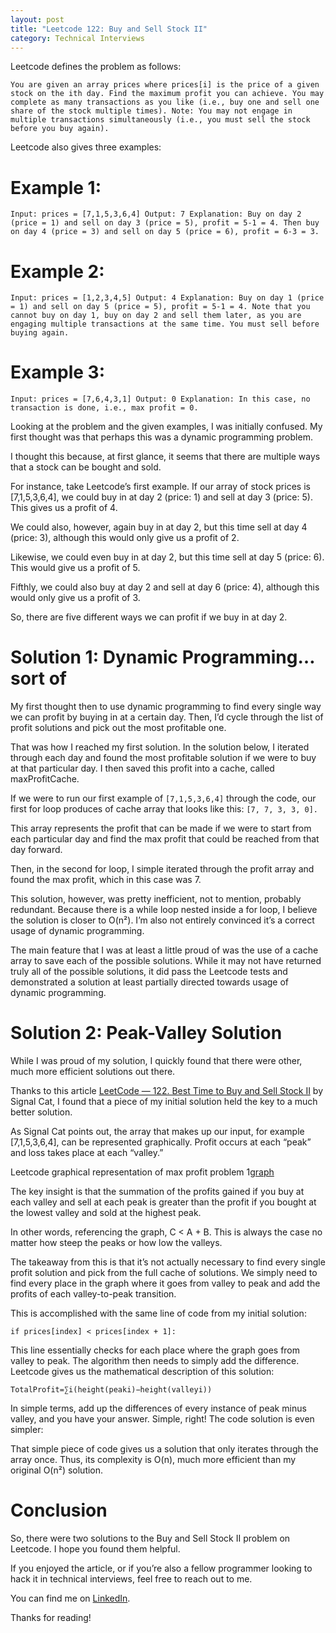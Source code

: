 ```yaml
---
layout: post 
title: "Leetcode 122: Buy and Sell Stock II"
category: Technical Interviews
---
```

Leetcode defines the problem as follows:

`You are given an array prices where prices[i] is the price of a given stock on the ith day.
Find the maximum profit you can achieve. You may complete as many transactions as you like (i.e., buy one and sell one share of the stock multiple times).
Note: You may not engage in multiple transactions simultaneously (i.e., you must sell the stock before you buy again).`

Leetcode also gives three examples:

# Example 1:
`Input: prices = [7,1,5,3,6,4]
Output: 7
Explanation: Buy on day 2 (price = 1) and sell on day 3 (price = 5), profit = 5-1 = 4.
Then buy on day 4 (price = 3) and sell on day 5 (price = 6), profit = 6-3 = 3.`

# Example 2:
`Input: prices = [1,2,3,4,5]
Output: 4
Explanation: Buy on day 1 (price = 1) and sell on day 5 (price = 5), profit = 5-1 = 4.
Note that you cannot buy on day 1, buy on day 2 and sell them later, as you are engaging multiple transactions at the same time. You must sell before buying again.`

# Example 3:
`Input: prices = [7,6,4,3,1]
Output: 0
Explanation: In this case, no transaction is done, i.e., max profit = 0.`

Looking at the problem and the given examples, I was initially confused. My first thought was that perhaps this was a dynamic programming problem.

I thought this because, at first glance, it seems that there are multiple ways that a stock can be bought and sold.

For instance, take Leetcode’s first example. If our array of stock prices is [7,1,5,3,6,4], we could buy in at day 2 (price: 1) and sell at day 3 (price: 5). This gives us a profit of 4.

We could also, however, again buy in at day 2, but this time sell at day 4 (price: 3), although this would only give us a profit of 2.

Likewise, we could even buy in at day 2, but this time sell at day 5 (price: 6). This would give us a profit of 5.

Fifthly, we could also buy at day 2 and sell at day 6 (price: 4), although this would only give us a profit of 3.

So, there are five different ways we can profit if we buy in at day 2.


# Solution 1: Dynamic Programming…sort of
My first thought then to use dynamic programming to find every single way we can profit by buying in at a certain day. Then, I’d cycle through the list of profit solutions and pick out the most profitable one.

That was how I reached my first solution. In the solution below, I iterated through each day and found the most profitable solution if we were to buy at that particular day. I then saved this profit into a cache, called maxProfitCache.

<script src="https://gist.github.com/mdemichele/f7142c3bbd6c31ee696981f4facea7d0.js"></script>

If we were to run our first example of `[7,1,5,3,6,4]` through the code, our first for loop produces of cache array that looks like this: 
`[7, 7, 3, 3, 0].`

This array represents the profit that can be made if we were to start from each particular day and find the max profit that could be reached from that day forward.

Then, in the second for loop, I simple iterated through the profit array and found the max profit, which in this case was 7.

This solution, however, was pretty inefficient, not to mention, probably redundant. Because there is a while loop nested inside a for loop, I believe the solution is closer to O(n²). I’m also not entirely convinced it’s a correct usage of dynamic programming.

The main feature that I was at least a little proud of was the use of a cache array to save each of the possible solutions. While it may not have returned truly all of the possible solutions, it did pass the Leetcode tests and demonstrated a solution at least partially directed towards usage of dynamic programming.

# Solution 2: Peak-Valley Solution
While I was proud of my solution, I quickly found that there were other, much more efficient solutions out there.

Thanks to this article [LeetCode — 122. Best Time to Buy and Sell Stock II](https://medium.com/@rebeccahezhang/leetcode-122-best-time-to-buy-and-sell-stock-ii-fbf6d66d62e3) by Signal Cat, I found that a piece of my initial solution held the key to a much better solution.

As Signal Cat points out, the array that makes up our input, for example [7,1,5,3,6,4], can be represented graphically. Profit occurs at each “peak” and loss takes place at each “valley.”

Leetcode graphical representation of max profit problem
1[graph](https://leetcode.com/problems/best-time-to-buy-and-sell-stock-ii/solution/)

The key insight is that the summation of the profits gained if you buy at each valley and sell at each peak is greater than the profit if you bought at the lowest valley and sold at the highest peak.

In other words, referencing the graph, C < A + B. This is always the case no matter how steep the peaks or how low the valleys.

The takeaway from this is that it’s not actually necessary to find every single profit solution and pick from the full cache of solutions.
We simply need to find every place in the graph where it goes from valley to peak and add the profits of each valley-to-peak transition.

This is accomplished with the same line of code from my initial solution:

`if prices[index] < prices[index + 1]:`

This line essentially checks for each place where the graph goes from valley to peak. The algorithm then needs to simply add the difference.
Leetcode gives us the mathematical description of this solution:

`TotalProfit=∑i​(height(peaki​)−height(valleyi​))`

In simple terms, add up the differences of every instance of peak minus valley, and you have your answer. Simple, right!
The code solution is even simpler:

<script src="https://gist.github.com/mdemichele/a485a5d1c9c448bfb3d840fd3f54e9d7.js"></script>

That simple piece of code gives us a solution that only iterates through the array once. Thus, its complexity is O(n), much more efficient than my original O(n²) solution.

# Conclusion

So, there were two solutions to the Buy and Sell Stock II problem on Leetcode. I hope you found them helpful.

If you enjoyed the article, or if you’re also a fellow programmer looking to hack it in technical interviews, feel free to reach out to me.

You can find me on [LinkedIn](https://www.linkedin.com/in/matthew-demichele-3a51a9139/).

Thanks for reading!